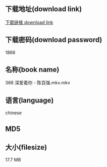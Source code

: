 ## 下载地址(download link)
[下载链接 download link](https://voluble-croquembouche-d321dc.netlify.app/?s=368+%E6%B7%B1%E7%88%B1%E7%9D%80%E4%BD%A0+-+%E9%99%88%E7%99%BE%E5%BC%BA.mkv)

## 下载密码(download password)
1866

## 名称(book name)
368 深爱着你 - 陈百强.mkv.mkv

## 语言(language)
chinese

## MD5


## 大小(filesize)
17.7 MB
